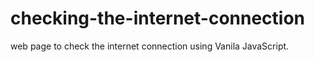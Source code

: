 # checking-the-internet-connection
web page to check the internet connection using Vanila JavaScript.
